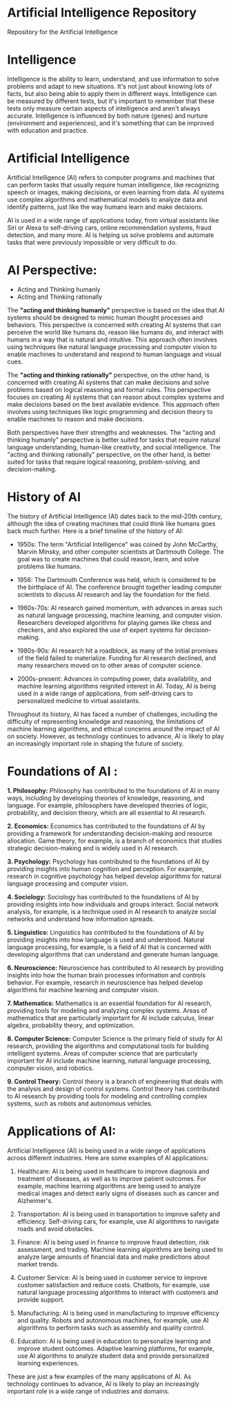 # Artificial Intelligence Repository
Repository for the Artificial Intelligence 

# Intelligence

Intelligence is the ability to learn, understand, and use information to solve problems and adapt to new situations. It's not just about knowing lots of facts, but also being able to apply them in different ways. Intelligence can be measured by different tests, but it's important to remember that these tests only measure certain aspects of intelligence and aren't always accurate. Intelligence is influenced by both nature (genes) and nurture (environment and experiences), and it's something that can be improved with education and practice.

# Artificial Intelligence

Artificial Intelligence (AI) refers to computer programs and machines that can perform tasks that usually require human intelligence, like recognizing speech or images, making decisions, or even learning from data. AI systems use complex algorithms and mathematical models to analyze data and identify patterns, just like the way humans learn and make decisions.

AI is used in a wide range of applications today, from virtual assistants like Siri or Alexa to self-driving cars, online recommendation systems, fraud detection, and many more. AI is helping us solve problems and automate tasks that were previously impossible or very difficult to do.

# AI Perspective: 
 - Acting and Thinking humanly
 - Acting and Thinking rationally
 
The **"acting and thinking humanly"** perspective is based on the idea that AI systems should be designed to mimic human thought processes and behaviors. This perspective is concerned with creating AI systems that can perceive the world like humans do, reason like humans do, and interact with humans in a way that is natural and intuitive. This approach often involves using techniques like natural language processing and computer vision to enable machines to understand and respond to human language and visual cues.

The **"acting and thinking rationally"** perspective, on the other hand, is concerned with creating AI systems that can make decisions and solve problems based on logical reasoning and formal rules. This perspective focuses on creating AI systems that can reason about complex systems and make decisions based on the best available evidence. This approach often involves using techniques like logic programming and decision theory to enable machines to reason and make decisions.

Both perspectives have their strengths and weaknesses. The "acting and thinking humanly" perspective is better suited for tasks that require natural language understanding, human-like creativity, and social intelligence. The "acting and thinking rationally" perspective, on the other hand, is better suited for tasks that require logical reasoning, problem-solving, and decision-making.

# History of AI

The history of Artificial Intelligence (AI) dates back to the mid-20th century, although the idea of creating machines that could think like humans goes back much further. Here is a brief timeline of the history of AI:

- 1950s: The term "Artificial Intelligence" was coined by John McCarthy, Marvin Minsky, and other computer scientists at Dartmouth College. The goal was to create machines that could reason, learn, and solve problems like humans.

- 1956: The Dartmouth Conference was held, which is considered to be the birthplace of AI. The conference brought together leading computer scientists to discuss AI research and lay the foundation for the field.

- 1960s-70s: AI research gained momentum, with advances in areas such as natural language processing, machine learning, and computer vision. Researchers developed algorithms for playing games like chess and checkers, and also explored the use of expert systems for decision-making.

- 1980s-90s: AI research hit a roadblock, as many of the initial promises of the field failed to materialize. Funding for AI research declined, and many researchers moved on to other areas of computer science.

- 2000s-present: Advances in computing power, data availability, and machine learning algorithms reignited interest in AI. Today, AI is being used in a wide range of applications, from self-driving cars to personalized medicine to virtual assistants.

Throughout its history, AI has faced a number of challenges, including the difficulty of representing knowledge and reasoning, the limitations of machine learning algorithms, and ethical concerns around the impact of AI on society. However, as technology continues to advance, AI is likely to play an increasingly important role in shaping the future of society.

# Foundations of AI :

**1. Philosophy:** Philosophy has contributed to the foundations of AI in many ways, including by developing theories of knowledge, reasoning, and language. For example, philosophers have developed theories of logic, probability, and decision theory, which are all essential to AI research.

**2. Economics:** Economics has contributed to the foundations of AI by providing a framework for understanding decision-making and resource allocation. Game theory, for example, is a branch of economics that studies strategic decision-making and is widely used in AI research.

**3. Psychology:** Psychology has contributed to the foundations of AI by providing insights into human cognition and perception. For example, research in cognitive psychology has helped develop algorithms for natural language processing and computer vision.

**4. Sociology:** Sociology has contributed to the foundations of AI by providing insights into how individuals and groups interact. Social network analysis, for example, is a technique used in AI research to analyze social networks and understand how information spreads.

**5. Linguistics:** Linguistics has contributed to the foundations of AI by providing insights into how language is used and understood. Natural language processing, for example, is a field of AI that is concerned with developing algorithms that can understand and generate human language.

**6. Neuroscience:** Neuroscience has contributed to AI research by providing insights into how the human brain processes information and controls behavior. For example, research in neuroscience has helped develop algorithms for machine learning and computer vision.

**7. Mathematics:** Mathematics is an essential foundation for AI research, providing tools for modeling and analyzing complex systems. Areas of mathematics that are particularly important for AI include calculus, linear algebra, probability theory, and optimization.

**8. Computer Science:** Computer Science is the primary field of study for AI research, providing the algorithms and computational tools for building intelligent systems. Areas of computer science that are particularly important for AI include machine learning, natural language processing, computer vision, and robotics.

**9. Control Theory:** Control theory is a branch of engineering that deals with the analysis and design of control systems. Control theory has contributed to AI research by providing tools for modeling and controlling complex systems, such as robots and autonomous vehicles.

# Applications of AI:
Artificial Intelligence (AI) is being used in a wide range of applications across different industries. Here are some examples of AI applications:

1. Healthcare: AI is being used in healthcare to improve diagnosis and treatment of diseases, as well as to improve patient outcomes. For example, machine learning algorithms are being used to analyze medical images and detect early signs of diseases such as cancer and Alzheimer's.

2. Transportation: AI is being used in transportation to improve safety and efficiency. Self-driving cars, for example, use AI algorithms to navigate roads and avoid obstacles.

3. Finance: AI is being used in finance to improve fraud detection, risk assessment, and trading. Machine learning algorithms are being used to analyze large amounts of financial data and make predictions about market trends.

4. Customer Service: AI is being used in customer service to improve customer satisfaction and reduce costs. Chatbots, for example, use natural language processing algorithms to interact with customers and provide support.

5. Manufacturing: AI is being used in manufacturing to improve efficiency and quality. Robots and autonomous machines, for example, use AI algorithms to perform tasks such as assembly and quality control.

6. Education: AI is being used in education to personalize learning and improve student outcomes. Adaptive learning platforms, for example, use AI algorithms to analyze student data and provide personalized learning experiences.

These are just a few examples of the many applications of AI. As technology continues to advance, AI is likely to play an increasingly important role in a wide range of industries and domains.

